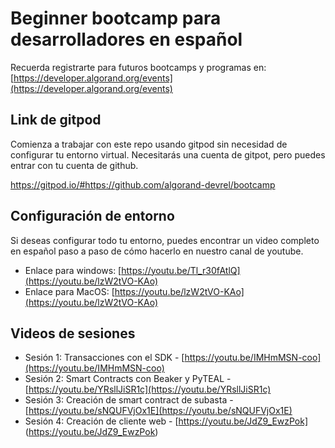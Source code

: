 # Beginner bootcamp para desarrolladores en español
Recuerda registrarte para futuros bootcamps y programas en: [https://developer.algorand.org/events](https://developer.algorand.org/events)

## Link de gitpod
Comienza a trabajar con este repo usando gitpod sin necesidad de configurar tu entorno virtual. Necesitarás una cuenta de gitpot, pero puedes entrar con tu cuenta de github.

https://gitpod.io/#https://github.com/algorand-devrel/bootcamp

## Configuración de entorno
Si deseas configurar todo tu entorno, puedes encontrar un video completo en español paso a paso de cómo hacerlo en nuestro canal de youtube.

- Enlace para windows: [https://youtu.be/Tl_r30fAtlQ](https://youtu.be/lzW2tVO-KAo)
- Enlace para MacOS: [https://youtu.be/lzW2tVO-KAo](https://youtu.be/lzW2tVO-KAo)

## Videos de sesiones

- Sesión 1: Transacciones con el SDK - [https://youtu.be/IMHmMSN-coo](https://youtu.be/IMHmMSN-coo)
- Sesión 2: Smart Contracts con Beaker y PyTEAL - [https://youtu.be/YRsllJiSR1c](https://youtu.be/YRsllJiSR1c)
- Sesión 3: Creación de smart contract de subasta - [https://youtu.be/sNQUFVjOx1E](https://youtu.be/sNQUFVjOx1E)
- Sesión 4: Creación de cliente web - [https://youtu.be/JdZ9_EwzPok] (https://youtu.be/JdZ9_EwzPok)